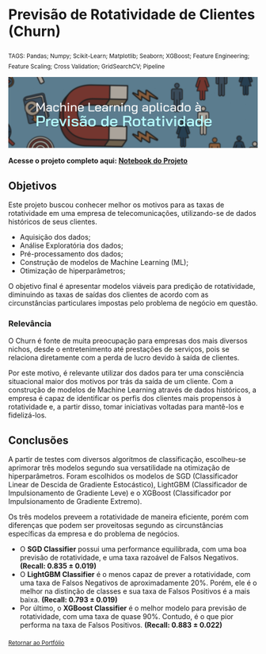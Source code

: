 # Previsão de Rotatividade de Clientes (Churn)

<sub>TAGS: Pandas; Numpy; Scikit-Learn; Matplotlib; Seaborn; XGBoost; Feature Engineering; Feature Scaling; Cross Validation; GridSearchCV; Pipeline

<p align="center">
  <img src="capa_p4.png" >
</p>

**Acesse o projeto completo aqui: [Notebook do Projeto](https://github.com/gabrielrflopes/Churn_Prediction/blob/main/Previs%C3%A3o_de_Rotatividade_em_uma_Empresa_de_Telecomunica%C3%A7%C3%B5es.ipynb)**

## Objetivos

Este projeto buscou conhecer melhor os motivos para as taxas de rotatividade em uma empresa de telecomunicações, utilizando-se de dados históricos de seus clientes.

- Aquisição dos dados;
- Análise Exploratória dos dados;
- Pré-processamento dos dados;
- Construção de modelos de Machine Learning (ML);
- Otimização de hiperparâmetros;

O objetivo final é apresentar modelos viáveis para predição de rotatividade, diminuindo as taxas de saídas dos clientes de acordo com as circunstâncias particulares impostas pelo problema de negócio em questão.

### Relevância

O Churn é fonte de muita preocupação para empresas dos mais diversos nichos, desde o entretenimento até prestações de serviços, pois se relaciona diretamente com a perda de lucro devido à saída de clientes.

Por este motivo, é relevante utilizar dos dados para ter uma consciência situacional maior dos motivos por trás da saída de um cliente. Com a construção de modelos de Machine Learning através de dados históricos, a empresa é capaz de identificar os perfis dos clientes mais propensos à rotatividade e, a partir disso, tomar iniciativas voltadas para mantê-los e fidelizá-los.

## Conclusões

A partir de testes com diversos algoritmos de classificação, escolheu-se aprimorar três modelos segundo sua versatilidade na otimização de hiperparâmetros. Foram escolhidos os modelos de SGD (Classificador Linear de Descida de Gradiente Estocástico), LightGBM (Classificador de Impulsionamento de Gradiente Leve) e o XGBoost (Classificador por Impulsionamento de Gradiente Extremo).

Os três modelos preveem a rotatividade de maneira eficiente, porém com diferenças que podem ser proveitosas segundo as circunstâncias específicas da empresa e do problema de negócios. 

- O **SGD Classifier** possui uma performance equilibrada, com uma boa previsão de rotatividade, e uma taxa razoável de Falsos Negativos. **(Recall:  0.835 ± 0.019)**
- O **LightGBM Classifier** é o menos capaz de prever a rotatividade, com uma taxa de Falsos Negativos de aproximadamente 20%. Porém, ele é o melhor na distinção de classes e sua taxa de Falsos Positivos é a mais baixa. **(Recall:  0.793 ± 0.019)**
- Por último, o **XGBoost Classifier** é o melhor modelo para previsão de rotatividade, com uma taxa de quase 90%. Contudo, é o que pior performa na taxa de Falsos Positivos. **(Recall:  0.883 ± 0.022)**

<sub>[Retornar ao Portfólio](https://github.com/gabrielrflopes/Data-Science-Portfolio/tree/main)
